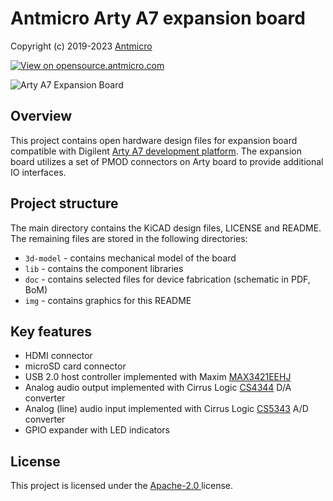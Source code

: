 # Antmicro Arty A7 expansion board

Copyright (c) 2019-2023 [Antmicro](https://www.antmicro.com)

[![View on opensource.antmicro.com](https://img.shields.io/badge/View%20on-Antmicro%20Open%20Source%20Portal-332d37?style=flat-square)](https://opensource.antmicro.com/projects/arty-expansion-board)

![Arty A7 Expansion Board](/img/arty-expansion-board.png)

## Overview

This project contains open hardware design files for expansion board compatible with Digilent [Arty A7 development platform](https://store.digilentinc.com/arty-a7-artix-7-fpga-development-board-for-makers-and-hobbyists/).
The expansion board utilizes a set of PMOD connectors on Arty board to provide additional IO interfaces.

## Project structure

The main directory contains the KiCAD design files, LICENSE and README.
The remaining files are stored in the following directories:

* ``3d-model`` -  contains mechanical model of the board
* ``lib`` - contains the component libraries
* ``doc`` - contains selected files for device fabrication (schematic in PDF, BoM)
* ``img`` - contains graphics for this README

## Key features

* HDMI connector
* microSD card connector
* USB 2.0 host controller implemented with Maxim [MAX3421EEHJ](https://datasheets.maximintegrated.com/en/ds/MAX3421E.pdf)
* Analog audio output implemented with Cirrus Logic [CS4344](https://www.cirrus.com/products/cs4344-45-48) D/A converter
* Analog (line) audio input implemented with Cirrus Logic [CS5343](https://www.cirrus.com/products/cs5343-44) A/D converter
* GPIO expander with LED indicators

## License

This project is licensed under the [Apache-2.0 ](LICENSE) license.
